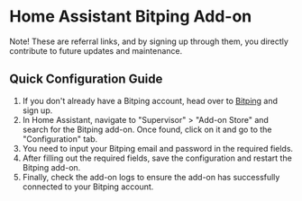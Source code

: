 # Home Assistant Bitping Add-on

Note! These are referral links, and by signing up through them,
you directly contribute to future updates and maintenance.

## Quick Configuration Guide

1. If you don't already have a Bitping account, head over to [Bitping](https://bitping.com/earn) and sign up.
2. In Home Assistant, navigate to "Supervisor" > "Add-on Store" and search for the Bitping add-on. Once found, click on it and go to the "Configuration" tab.
3. You need to input your Bitping email and password in the required fields.
4. After filling out the required fields, save the configuration and restart the Bitping add-on.
5. Finally, check the add-on logs to ensure the add-on has successfully connected to your Bitping account.
